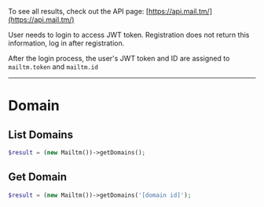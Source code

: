 
To see all results, check out the API page: [https://api.mail.tm/](https://api.mail.tm/)

User needs to login to access JWT token. Registration does not return this information, log in after registration.


After the login process, the user's JWT token and ID are assigned to `mailtm.token` and `mailtm.id`

---


# Domain

## List Domains

```php
$result = (new Mailtm())->getDomains();
```

## Get Domain

```php
$result = (new Mailtm())->getDomains('[domain id]');
```
